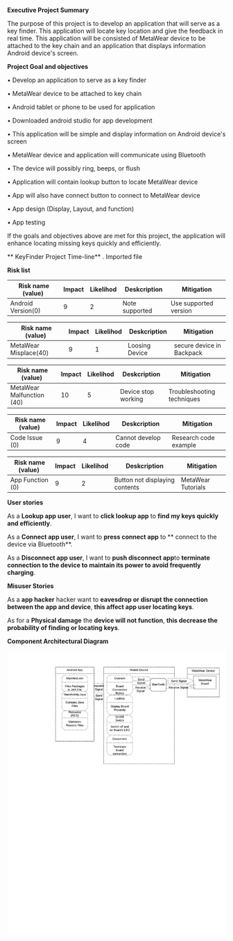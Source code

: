 **Executive Project Summary**

The purpose of this project is to develop an application that will serve as a key finder. 
This application will locate key location and give the feedback in real time. 
This application will be consisted of MetaWear device to be attached to the key chain and an application that displays information Android device's screen.

**Project Goal and objectives**

• Develop an application to serve as a key finder

• MetaWear device to be attached to key chain

• Android tablet or phone to be used for application

• Downloaded android studio for app development

• This application will be simple and display information on Android device's screen

• MetaWear device and application will communicate using Bluetooth

• The device will possibly ring, beeps, or flush 

• Application will contain lookup button to locate MetaWear device

• App will also have connect button to connect to MetaWear device

• App design (Display, Layout, and function)

• App testing

If the goals and objectives above are met for this project, 
the application will enhance locating missing keys quickly and efficiently.

** KeyFinder Project Time-line**
 . Imported file

**Risk list**

| Risk name (value)  | Impact | Likelihod | Deskcription | Mitigation |
| ------------- | ------------- | ------- | ------------ | ---------- |
| Android Version(0)  | 9 | 2 | Note supported | Use supported version |

| Risk name (value)  | Impact | Likelihod | Deskcription | Mitigation |
| ------------- | ------------- | ------- | ------------ | ---------- |
| MetaWear Misplace(40)  | 9 | 1 | Loosing Device | secure device in Backpack |

| Risk name (value)  | Impact | Likelihod | Deskcription | Mitigation |
| ------------- | ------------- | ------- | ------------ | ---------- |
| MetaWear Malfunction (40)  | 10 | 5 | Device stop working | Troubleshooting techniques |

| Risk name (value)  | Impact | Likelihod | Deskcription | Mitigation |
| ------------- | ------------- | ------- | ------------ | ---------- |
| Code Issue (0)  | 9 | 4 | Cannot develop code | Research code example |

| Risk name (value)  | Impact | Likelihod | Deskcription | Mitigation |
| ------------- | ------------- | ------- | ------------ | ---------- |
| App Function (0)  | 9 | 2 | Button not displaying contents | MetaWear Tutorials |

**User stories**

As a **Lookup app user**, I want to **click lookup app** to **find my keys quickly and efficiently**.

As a **Connect app user**, I want to **press connect app** to ** connect to the device via Bluetooth**.

As a **Disconnect app user**, I want to **push disconnect app**to **terminate connection to the device to maintain its power to avoid frequently charging**.


**Misuser Stories**

As a **app hacker** hacker want to **eavesdrop or disrupt the connection between the app and device**, **this affect app user locating keys**.

As for a **Physical damage** the **device will not function**, **this decrease the probability of finding or locating keys**.





**Component Architectural Diagram**

![Alt text](https://github.com/jnyiok/KeyFinder/blob/master/ComponenArchitecturalDiagram.jpeg)
